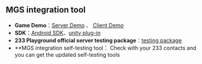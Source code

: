 ## MGS integration tool

- **Game Demo**：[Server Demo](../../SDK+DEMO/DEMO/MGS-game-server-demo.zip) 、 [Client Demo](../../SDK+DEMO/DEMO/MGS-game-client-demo.zip)
- **SDK**：[Android SDK](../../SDK+DEMO/SDK/android/mgs-android-sdk-1.0.1.aar)、[unity plug-in](../../SDK+DEMO/SDK/unity-plugin/mgs-unity-plugin-1.0.1.unitypackage)
- **233 Playground official server testing package**：[testing package](../../SDK+DEMO/233leyuan-MGS-online-20210330.apk)
- **MGS integration self-testing tool： Check with your 233 contacts and you can get the updated self-testing tools

